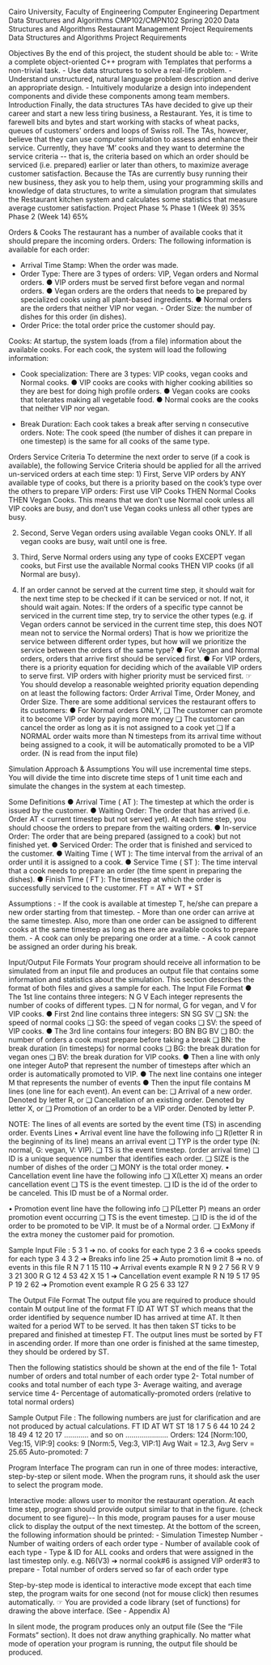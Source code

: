
Cairo University, Faculty of Engineering
Computer Engineering Department
Data Structures and Algorithms
CMP102/CMPN102
                                                    Spring 2020
                                                    Data Structures and Algorithms
                                                    Restaurant Management
Project Requirements
Data Structures and Algorithms Project Requirements

Objectives
By the end of this project, the student should be able to: - Write a complete object-oriented C++ program with Templates that performs a non-trivial task. - Use data structures to solve a real-life problem. - Understand unstructured, natural language problem description and derive an appropriate design. - Intuitively modularize a design into independent components and divide these components among team members. Introduction
Finally, the data structures TAs have decided to give up their career and start a new less tiring business, a Restaurant. Yes, it is time to farewell bits and bytes and start working with stacks of wheat packs, queues of customers' orders and loops of Swiss roll. The TAs, however, believe that they can use computer simulation to assess and enhance their service. Currently, they have ‘M’ cooks and they want to determine the service criteria -- that is, the criteria based on which an order should be serviced (i.e. prepared) earlier or later than others, to maximize average customer satisfaction. Because the TAs are currently busy running their new business, they ask you to help them, using your programming skills and knowledge of data structures, to write a simulation program that simulates the Restaurant kitchen system and calculates some statistics that measure average customer satisfaction.
Project Phase %
Phase 1 (Week 9)
35% Phase 2 (Week 14) 65%

Orders & Cooks
The restaurant has a number of available cooks that it should prepare the incoming orders.
Orders: The following information is available for each order:
- Arrival Time Stamp: When the order was made. 
- Order Type: There are 3 types of orders: VIP, Vegan orders and Normal orders. 
      ● VIP orders must be served first before vegan and normal orders. 
      ● Vegan orders are the orders that needs to be prepared by specialized cooks using all plant-based ingredients. 
      ● Normal orders are the orders that neither VIP nor vegan. - Order Size: the number of dishes for this order (in dishes). 
- Order Price: the total order price the customer should pay. 

Cooks: At startup, the system loads (from a file) information about the available cooks. For each cook, the system will load the following information:
- Cook specialization: There are 3 types: VIP cooks, vegan cooks and Normal cooks. 
        ● VIP cooks are cooks with higher cooking abilities so they are best for doing high profile orders. 
        ● Vegan cooks are cooks that tolerates making all vegetable food. 
        ● Normal cooks are the cooks that neither VIP nor vegan. 

- Break Duration: Each cook takes a break after serving n consecutive orders.
Note: The cook speed (the number of dishes it can prepare in one timestep) is the same for all cooks of the same type.

Orders Service Criteria To determine the next order to serve (if a cook is available), the following Service Criteria should be applied for all the arrived un-serviced orders at each time step: 1) 
First, Serve VIP orders by ANY available type of cooks, 
but there is a priority based on the cook’s type over the others to prepare VIP orders: 
First use VIP Cooks THEN Normal Cooks THEN Vegan Cooks. 
This means that we don’t use Normal cook unless all VIP cooks are busy, and don’t use Vegan cooks unless all other types are busy. 

2) Second, Serve Vegan orders using available Vegan cooks ONLY. If all vegan cooks are busy, wait until one is free. 

3) Third, Serve Normal orders using any type of cooks EXCEPT vegan cooks, but First use the available Normal cooks THEN VIP cooks (if all Normal are busy). 

4) If an order cannot be served at the current time step, it should wait for the next time step to be checked if it can be serviced or not. If not, it should wait again. 
Notes: If the orders of a specific type cannot be serviced in the current time step, try to service the other types (e.g. if Vegan orders cannot be serviced in the current time step, this does NOT mean not to service the Normal orders)
That is how we prioritize the service between different order types, but how will we prioritize the service between the orders of the same type?
    ● For Vegan and Normal orders, orders that arrive first should be serviced first. 
    ● For VIP orders, there is a priority equation for deciding which of the available VIP orders to serve first. VIP orders with higher priority must be serviced first. 
    ☞ You should develop a reasonable weighted priority equation depending on at least the following factors: Order Arrival Time, Order Money, and Order Size.
    There are some additional services the restaurant offers to its customers:
    ● For Normal orders ONLY, ❑ The customer can promote it to become VIP order by paying more money 
                              ❑ The customer can cancel the order as long as it is not assigned to a cook yet 
                              ❑ If a NORMAL order waits more than N timesteps from its arrival time without being assigned to a cook, 
                                 it will be automatically promoted to be a VIP order. (N is read from the input file)

Simulation Approach & Assumptions You will use incremental time steps. You will divide the time into discrete time steps of 1 unit time each and simulate the changes in the system at each timestep. 

Some Definitions 
      ● Arrival Time ( AT ): The timestep at which the order is issued by the customer.
      ● Waiting Order: The order that has arrived (i.e. Order AT < current timestep but not served yet). 
      At each time step, you should choose the orders to prepare from the waiting orders.
      ● In-service Order: The order that are being prepared (assigned to a cook) but not finished yet.
      ● Serviced Order: The order that is finished and serviced to the customer.
      ● Waiting Time ( WT ): The time interval from the arrival of an order until it is assigned to a cook.
      ● Service Time ( ST ): The time interval that a cook needs to prepare an order (the time spent in preparing the dishes).
      ● Finish Time ( FT ): The timestep at which the order is successfully serviced to the customer. FT = AT + WT + ST
      
      
      
Assumptions :
      - If the cook is available at timestep T, he/she can prepare a new order starting from that timestep. 
      - More than one order can arrive at the same timestep. 
      Also, more than one order can be assigned to different cooks at the same timestep as long as there are available cooks to prepare them. 
      - A cook can only be preparing one order at a time. - A cook cannot be assigned an order during his break.


Input/Output File Formats
    Your program should receive all information to be simulated from an input file and produces an output file that contains some information and statistics about the simulation.
    This section describes the format of both files and gives a sample for each. The Input File Format
            ● The 1st line contains three integers: N G V Each integer represents the number of cooks of different types.
            ❑ N for normal, G for vegan, and V for VIP cooks. 
            ● First 2nd line contains three integers: SN SG SV 
            ❑ SN: the speed of normal cooks ❑ SG: the speed of vegan cooks ❑ SV: the speed of VIP cooks.
            ● The 3rd line contains four integers: BO BN BG BV 
            ❑ BO: the number of orders a cook must prepare before taking a break 
            ❑ BN: the break duration (in timesteps) for normal cooks ❑ BG: the break duration for vegan ones ❑ BV: the break duration for VIP cooks. 
            ● Then a line with only one integer AutoP that represent the number of timesteps after which an order is automatically promoted to VIP.
            ● The next line contains one integer M that represents the number of events 
            ● Then the input file contains M lines (one line for each event). An event can be: 
            ❑ Arrival of a new order. Denoted by letter R, or ❑ Cancellation of an existing order. Denoted by letter X, or ❑ Promotion of an order to be a VIP order. Denoted by letter P.


NOTE: The lines of all events are sorted by the event time (TS) in ascending order.
Events Lines
• Arrival event line have the following info 
❑ R(letter R in the beginning of its line) means an arrival event ❑ TYP is the order type (N: normal, G: vegan, V: VIP). ❑ TS is the event timestep. (order arrival time) ❑ ID is a unique sequence number that identifies each order. ❑ SIZE is the number of dishes of the order ❑ MONY is the total order money.
• Cancellation event line have the following info ❑ X(Letter X) means an order cancellation event
❑ TS is the event timestep. ❑ ID is the id of the order to be canceled. This ID must be of a Normal order.

• Promotion event line have the following info ❑ P(Letter P) means an order promotion event occurring ❑ TS is the event timestep. ❑ ID is the id of the order to be promoted to be VIP. It must be of a Normal order. ❑ ExMony if the extra money the customer paid for promotion.


Sample Input File :
                    5 3 1 ➔ no. of cooks for each type 
                    2 3 6 ➔ cooks speeds for each type 
                    3 4 3 2 ➔ Breaks info line 
                    25 ➔ Auto promotion limit 
                    8 ➔ no. of events in this file 
                    R N 7 1 15 110 ➔ Arrival events example 
                    R N 9 2 7 56 
                    R V 9 3 21 300 
                    R G 12 4 53 42 
                    X 15 1 ➔ Cancellation event example 
                    R N 19 5 17 95 P 19 2 62 ➔ Promotion event example R G 25 6 33 127


The Output File Format
The output file you are required to produce should contain M output line of the format FT ID AT WT ST
which means that the order identified by sequence number ID has arrived at time AT.
It then waited for a period WT to be served. It has then taken ST ticks to be prepared and finished at timestep FT.
The output lines must be sorted by FT in ascending order. If more than one order is finished at the same timestep, they should be ordered by ST.

Then the following statistics should be shown at the end of the file 
      1- Total number of orders and total number of each order type 
      2- Total number of cooks and total number of each type 
      3- Average waiting, and average service time 
      4- Percentage of automatically-promoted orders (relative to total normal orders)
      
      
      
Sample Output File :
The following numbers are just for clarification and are not produced by actual calculations. 
                  FT ID AT WT ST 
                  18 1 7 5 6 
                  44 10 24 2 18 
                  49 4 12 20 17 
                  ………… and so on ………………… 
                  Orders: 124 [Norm:100, Veg:15, VIP:9] 
                  cooks: 9 [Norm:5, Veg:3, VIP:1] 
                  Avg Wait = 12.3, Avg Serv = 25.65 
                  Auto-promoted: 7




Program Interface The program can run in one of three modes: interactive, step-by-step or silent mode. 
When the program runs, it should ask the user to select the program mode.

Interactive mode: allows user to monitor the restaurant operation. At each time step, program should provide output similar to that in the figure.
(check document to see figure)--
In this mode, program pauses for a user mouse click to display the output of the next timestep.
At the bottom of the screen, the following information should be printed: 
    - Simulation Timestep Number 
    - Number of waiting orders of each order type 
    - Number of available cook of each type 
    - Type & ID for ALL cooks and orders that were assigned in the last timestep only. 
    e.g. N6(V3) ➔ normal cook#6 is assigned VIP order#3 to prepare 
    - Total number of orders served so far of each order type

Step-by-step mode is identical to interactive mode except that each time step, the program waits for one second (not for mouse click) then resumes automatically.
☞ You are provided a code library (set of functions) for drawing the above interface. 
(See - Appendix A) 

In silent mode, the program produces only an output file (See the “File Formats” section).
It does not draw anything graphically. No matter what mode of operation your program is running, the output file should be produced.

